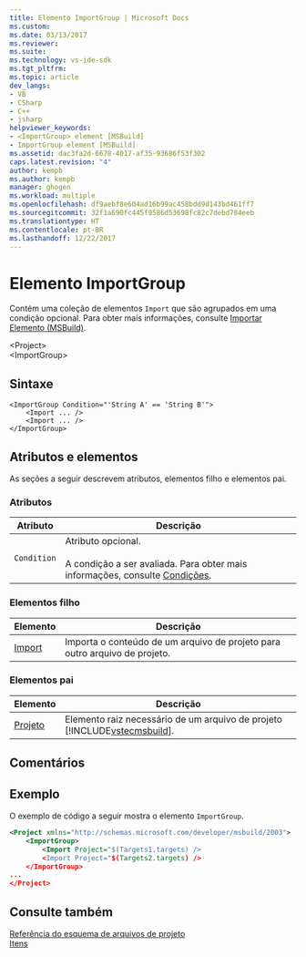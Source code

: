 ```yaml
---
title: Elemento ImportGroup | Microsoft Docs
ms.custom: 
ms.date: 03/13/2017
ms.reviewer: 
ms.suite: 
ms.technology: vs-ide-sdk
ms.tgt_pltfrm: 
ms.topic: article
dev_langs:
- VB
- CSharp
- C++
- jsharp
helpviewer_keywords:
- <ImportGroup> element [MSBuild]
- ImportGroup element [MSBuild]
ms.assetid: dac3fa2d-6678-4017-af35-93686f53f302
caps.latest.revision: "4"
author: kempb
ms.author: kempb
manager: ghogen
ms.workload: multiple
ms.openlocfilehash: df9aebf8e604ad16b99ac458bdd9d143bd461ff7
ms.sourcegitcommit: 32f1a690fc445f9586d53698fc82c7debd784eeb
ms.translationtype: HT
ms.contentlocale: pt-BR
ms.lasthandoff: 12/22/2017
---
```

# <a name="importgroup-element"></a>Elemento ImportGroup
Contém uma coleção de elementos `Import` que são agrupados em uma condição opcional. Para obter mais informações, consulte [Importar Elemento (MSBuild)](../msbuild/import-element-msbuild.md).  

 \<Project>  
 \<ImportGroup>  

## <a name="syntax"></a>Sintaxe  

```  
<ImportGroup Condition="'String A' == 'String B'">  
    <Import ... />  
    <Import ... />  
</ImportGroup>  
```  

## <a name="attributes-and-elements"></a>Atributos e elementos  
 As seções a seguir descrevem atributos, elementos filho e elementos pai.  

### <a name="attributes"></a>Atributos  

|Atributo|Descrição|  
|---------------|-----------------|  
|`Condition`|Atributo opcional.<br /><br /> A condição a ser avaliada. Para obter mais informações, consulte [Condições](../msbuild/msbuild-conditions.md).|  

### <a name="child-elements"></a>Elementos filho  

|Elemento|Descrição|  
|-------------|-----------------|  
|[Import](../msbuild/import-element-msbuild.md)|Importa o conteúdo de um arquivo de projeto para outro arquivo de projeto.|  

### <a name="parent-elements"></a>Elementos pai  

|Elemento|Descrição|  
|-------------|-----------------|  
|[Projeto](../msbuild/project-element-msbuild.md)|Elemento raiz necessário de um arquivo de projeto [!INCLUDE[vstecmsbuild](../extensibility/internals/includes/vstecmsbuild_md.md)].|  

## <a name="remarks"></a>Comentários  

## <a name="example"></a>Exemplo  
 O exemplo de código a seguir mostra o elemento `ImportGroup`.  

```xml  
<Project xmlns="http://schemas.microsoft.com/developer/msbuild/2003">  
    <ImportGroup>  
        <Import Project="$(Targets1.targets) />  
        <Import Project="$(Targets2.targets) />  
    </ImportGroup>  
...  
</Project>  
```  

## <a name="see-also"></a>Consulte também  
 [Referência do esquema de arquivos de projeto](../msbuild/msbuild-project-file-schema-reference.md)   
 [Itens](../msbuild/msbuild-items.md)
